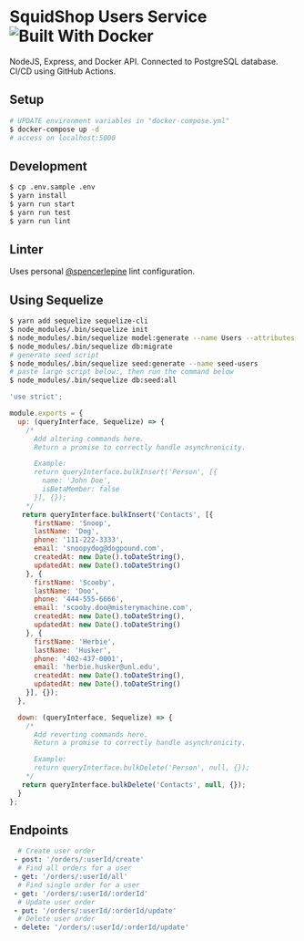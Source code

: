 # SquidShop Users Service ![Built With Docker](https://img.shields.io/badge/Built_With-Docker-informational?style=flat&logo=docker)

NodeJS, Express, and Docker API. Connected to PostgreSQL database. CI/CD using GitHub Actions.

## Setup
```sh
# UPDATE environment variables in "docker-compose.yml"
$ docker-compose up -d
# access on localhost:5000
```

## Development
```sh
$ cp .env.sample .env
$ yarn install
$ yarn run start
$ yarn run test
$ yarn run lint
```

## Linter
Uses personal [@spencerlepine](https://github.com/spencerlepine/lint-config) lint configuration.

## Using Sequelize
```sh
$ yarn add sequelize sequelize-cli
$ node_modules/.bin/sequelize init
$ node_modules/.bin/sequelize model:generate --name Users --attributes firstName:string,lastName:string,address:string,email:string
$ node_modules/.bin/sequelize db:migrate
# generate seed script
$ node_modules/.bin/sequelize seed:generate --name seed-users
# paste large script below:, then run the command below
$ node_modules/.bin/sequelize db:seed:all
```

```js
'use strict';

module.exports = {
  up: (queryInterface, Sequelize) => {
    /*
      Add altering commands here.
      Return a promise to correctly handle asynchronicity.

      Example:
      return queryInterface.bulkInsert('Person', [{
        name: 'John Doe',
        isBetaMember: false
      }], {});
    */
   return queryInterface.bulkInsert('Contacts', [{
      firstName: 'Snoop',
      lastName: 'Dog',
      phone: '111-222-3333',
      email: 'snoopydog@dogpound.com',
      createdAt: new Date().toDateString(),
      updatedAt: new Date().toDateString()
    }, {
      firstName: 'Scooby',
      lastName: 'Doo',
      phone: '444-555-6666',
      email: 'scooby.doo@misterymachine.com',
      createdAt: new Date().toDateString(),
      updatedAt: new Date().toDateString()
    }, {
      firstName: 'Herbie',
      lastName: 'Husker',
      phone: '402-437-0001',
      email: 'herbie.husker@unl.edu',
      createdAt: new Date().toDateString(),
      updatedAt: new Date().toDateString()
    }], {});
  },

  down: (queryInterface, Sequelize) => {
    /*
      Add reverting commands here.
      Return a promise to correctly handle asynchronicity.

      Example:
      return queryInterface.bulkDelete('Person', null, {});
    */
   return queryInterface.bulkDelete('Contacts', null, {});
  }
};
```

## Endpoints
```yml
  # Create user order
 - post: '/orders/:userId/create'
  # Find all orders for a user
 - get: '/orders/:userId/all'
  # Find single order for a user
 - get: '/orders/:userId/:orderId'
  # Update user order
 - put: '/orders/:userId/:orderId/update'
  # Delete user order
 - delete: '/orders/:userId/:orderId/update'
```